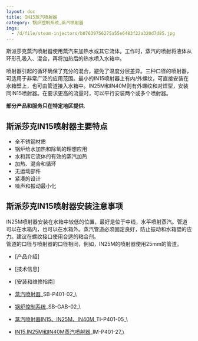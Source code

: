 ```yaml
---
layout: doc
title: IN15蒸汽喷射器
category: 锅炉控制系统,蒸汽喷射器
imgs:
  - /d/file/steam-injectors/b07639756275a55e6483f22a320d7d85.jpg
---
```


斯派莎克蒸汽喷射器使用蒸汽来加热水或其它流体。工作时，蒸汽的喷射将液体从环形孔吸入、混合，再将加热后的热水喷入水箱中。

喷射器引起的循环确保了充分的混合，避免了温度分层差异。三种口径的喷射器，可适用于非常广泛的应用范围。最小的IN15喷射器上有内/外螺纹，可直接安装在水箱壁上，也可由管道接入水箱中。IN25M和IN40M则有外螺纹和对焊型，安装同IN15喷射器。在要求更高的流量时，可以平行安装两个或多个喷射器。

**部分产品和服务只在特定地区提供.**

## 斯派莎克IN15喷射器主要特点

- 全不锈钢材质
- 锅炉给水加热和除氧的理想应用
- 水和其它流体的有效的蒸汽加热
- 加热、混合和循环
- 无运动部件
- 紧凑的设计
- 噪声和振动最小化

## 斯派莎克IN15喷射器安装注意事项

IN25M喷射器安装在水箱中较低的位置，最好是位于中线，水平喷射蒸汽。管道可以在水箱内，也可以在水箱外。蒸汽管道必须固定良好，防止振动和水箱壁的应力。建议在螺纹接口使用合适的粘合剂。  
管道的口径与喷射器的口径相同，例如，IN25M的喷射器使用25mm的管道。

- [产品介绍]
- [技术信息]
- [安装和维修指南]

- [蒸汽喷射器](https://assets.spiraxvalve.com/pdf/SB-P401-02-蒸汽喷射器.pdf)\_SB-P401-02\_\
- [锅炉控制系统](https://assets.spiraxvalve.com/pdf/SB-GAB-02-锅炉控制系统.pdf)\_SB-GAB-02\_\

- [蒸汽喷射器IN15、IN25M、IN40M](https://assets.spiraxvalve.com/pdf/TI-P401-05-蒸汽喷射器IN15、IN25M、IN40M.pdf)\_TI-P401-05\_\

- [IN15,IN25M和IN40M蒸汽喷射器](https://assets.spiraxvalve.com/pdf/IM-P401-27-IN15,IN25M和IN40M蒸汽喷射器.pdf)\_IM-P401-27\_\
